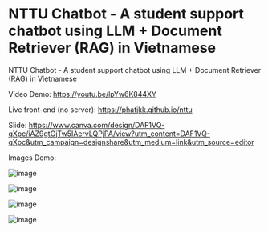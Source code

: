 # NTTU Chatbot - A student support chatbot using LLM + Document Retriever (RAG) in Vietnamese
NTTU Chatbot - A student support chatbot using LLM + Document Retriever (RAG) in Vietnamese

Video Demo:
https://youtu.be/lpYw6K844XY

Live front-end (no server):
https://phatjkk.github.io/nttu

Slide:
https://www.canva.com/design/DAF1VQ-qXpc/iAZ9gtOjTw5IAervLQPjPA/view?utm_content=DAF1VQ-qXpc&utm_campaign=designshare&utm_medium=link&utm_source=editor

Images Demo:

![image](https://github.com/phatjkk/nttu-chatbot/assets/48487157/c3e0febd-b723-4178-80ca-4e842b8761e7)

![image](https://github.com/phatjkk/nttu-chatbot/assets/48487157/9a92209e-55d8-4b2e-9c9a-6aa1472ba91b)

![image](https://github.com/phatjkk/nttu-chatbot/assets/48487157/1ce43443-23df-4918-aeb7-723c8bc8d51b)

![image](https://github.com/phatjkk/nttu-chatbot/assets/48487157/0020f2f6-1709-4549-a4ae-42cfd95c794b)
